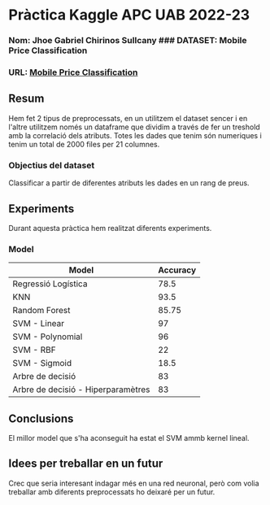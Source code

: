 # Pràctica Kaggle APC UAB 2022-23
### Nom: Jhoe Gabriel Chirinos Sullcany ### DATASET: Mobile Price Classification
### URL: [Mobile Price Classification](https://www.kaggle.com/datasets/iabhishekofficial/mobile-price-classification)
## Resum
Hem fet 2 tipus de preprocessats, en un utilitzem el dataset sencer i en l'altre utilitzem només un dataframe que dividim a través de fer un treshold amb la correlació dels atributs.
Totes les dades que tenim són numeriques i tenim un total de 2000 files per 21 columnes.
### Objectius del dataset
Classificar a partir de diferentes atributs les dades en un rang de preus.
## Experiments
Durant aquesta pràctica hem realitzat diferents experiments.
### Model

| Model| Accuracy |
|--|--|
| Regressió Logística | 78.5 |
| KNN | 93.5 |
| Random Forest | 85.75 |
| SVM - Linear | 97 |
| SVM - Polynomial | 96|
| SVM - RBF | 22 |
| SVM - Sigmoid | 18.5 |
| Arbre de decisió | 83 |
| Arbre de decisió - Hiperparamètres | 83 |

## Conclusions
El millor model que s'ha aconseguit ha estat el SVM ammb kernel lineal.
## Idees per treballar en un futur
Crec que seria interesant indagar més en una red neuronal, però com volia treballar amb diferents preprocessats ho deixaré per un futur.
